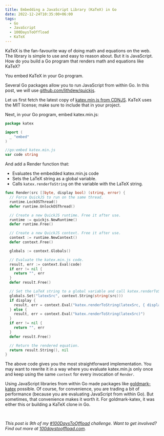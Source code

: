 ```yaml
---
title: Embedding a JavaScript Library (KaTeX) in Go
date: 2022-12-24T10:35:00+06:00
tags:
  - Go
  - JavaScript
  - 100DaysToOffload
  - KaTeX
---
```


KaTeX is the fan-favourite way of doing math and equations on the web. The library is simple to use and easy to reason about. But it is JavaScript. How do you build a Go program that renders math and equations like KaTeX?

You embed KaTeX in your Go program.

Several Go packages allow you to run JavaScript from within Go. In this post, we will use [github.com/lithdew/quickjs](https://github.com/lithdew/quickjs).

Let us first fetch the latest copy of [katex.min.js from CDNJS](https://cdnjs.com/libraries/KaTeX). KaTeX uses the MIT license; make sure to include that in your project.

Next, in your Go program, embed katex.min.js:

``` go
package katex

import (
  _ "embed"
)

//go:embed katex.min.js
var code string
```

And add a Render function that:

- Evaluates the embedded katex.min.js code
- Sets the LaTeX string as a global variable.
- Calls `katex.renderToString` on the variable with the LaTeX string.

``` go
func Render(src []byte, display bool) (string, error) {
  // Force QuickJS to run on the same thread.
  runtime.LockOSThread()
  defer runtime.UnlockOSThread()

  // Create a new QuickJS runtime. Free it after use.
  runtime := quickjs.NewRuntime()
  defer runtime.Free()

  // Create a new QuickJS context. Free it after use.
  context := runtime.NewContext()
  defer context.Free()

  globals := context.Globals()

  // Evaluate the katex.min.js code.
  result, err := context.Eval(code)
  if err != nil {
    return "", err
  }
  defer result.Free()

  // Set the LaTeX string to a global variable and call katex.renderToString on it.
  globals.Set("latexSrc", context.String(string(src)))
  if display {
    result, err = context.Eval("katex.renderToString(latexSrc, { displayMode: true })")
  } else {
    result, err = context.Eval("katex.renderToString(latexSrc)")
  }
  if err != nil {
    return "", err
  }
  defer result.Free()

  // Return the rendered equation.
  return result.String(), nil
}
```

The above code gives you the most straightforward implementation. You may want to rewrite it in a way where you evaluate katex.min.js only once and keep using the same `context` for every invocation of `Render`.

Using JavaScript libraries from within Go made packages like [goldmark-katex](https://github.com/FurqanSoftware/goldmark-katex) possible. Of course, for convenience, you are trading a bit of performance (because you are evaluating JavaScript from within Go). But sometimes, that convenience makes it worth it. For goldmark-katex, it was either this or building a KaTeX clone in Go.

<br>

_This post is 9th of my [#100DaysToOffload](/tags/100daystooffload/) challenge. Want to get involved? Find out more at [100daystooffload.com](https://100daystooffload.com/)._
